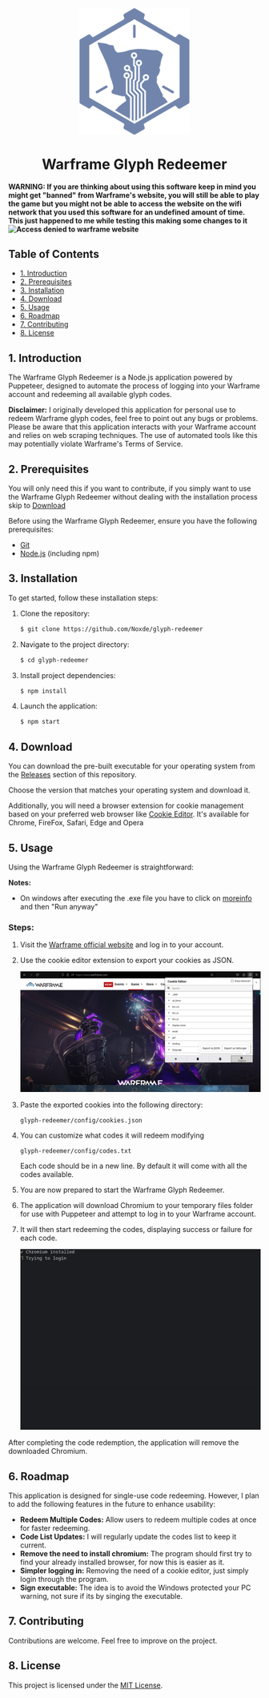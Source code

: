 <div align=center> 
  <img alt="creator-program-logo" src="./Images/creator-program-logo.png" width="220px">
</div>

<h1 align="center">Warframe Glyph Redeemer</h1>

**WARNING: If you are thinking about using this software keep in mind you might get "banned" from Warframe's website, you will still be able to play the game but you might not be able to access the website on the wifi network that you used this software for an undefined amount of time. This just happened to me while testing this making some changes to it ![Access denied to warframe website](https://i.imgur.com/xZfzujN.png)**

## Table of Contents

- [1. Introduction](#1-introduction)
- [2. Prerequisites](#2-prerequisites)
- [3. Installation](#3-installation)
- [4. Download](#4-download)
- [5. Usage](#5-usage)
- [6. Roadmap](#6-roadmap)
- [7. Contributing](#7-contributing)
- [8. License](#8-license)

## 1. Introduction

The Warframe Glyph Redeemer is a Node.js application powered by Puppeteer, designed to automate the process of logging into your Warframe account and redeeming all available glyph codes.

**Disclaimer:** I originally developed this application for personal use to redeem Warframe glyph codes, feel free to point out any bugs or problems. Please be aware that this application interacts with your Warframe account and relies on web scraping techniques. The use of automated tools like this may potentially violate Warframe's Terms of Service.

## 2. Prerequisites

You will only need this if you want to contribute, if you simply want to use the Warframe Glyph Redeemer without dealing with the installation process skip to [Download](#4-download)

Before using the Warframe Glyph Redeemer, ensure you have the following prerequisites:

- [Git](https://git-scm.com/)
- [Node.js](https://nodejs.org/) (including npm)

## 3. Installation

To get started, follow these installation steps:

1. Clone the repository:

   ```bash
   $ git clone https://github.com/Noxde/glyph-redeemer
   ```

2. Navigate to the project directory:

   ```bash
   $ cd glyph-redeemer
   ```

3. Install project dependencies:

   ```bash
   $ npm install
   ```

4. Launch the application:

   ```bash
   $ npm start
   ```

## 4. Download

You can download the pre-built executable for your operating system from the [Releases](https://github.com/Noxde/glyph-redeemer/releases) section of this repository.

Choose the version that matches your operating system and download it.

Additionally, you will need a browser extension for cookie management based on your preferred web browser like
[Cookie Editor](https://cookie-editor.cgagnier.ca/). It's available for Chrome, FireFox, Safari, Edge and Opera

## 5. Usage

Using the Warframe Glyph Redeemer is straightforward:

**Notes:**

- On windows after executing the .exe file you have to click on <ins>moreinfo</ins> and then "Run anyway"

### **Steps**:

1. Visit the [Warframe official website](https://www.warframe.com/) and log in to your account.

2. Use the cookie editor extension to export your cookies as JSON.

   ![Cookie Editor](Images/cookie-editor.png)

3. Paste the exported cookies into the following directory:

   ```
   glyph-redeemer/config/cookies.json
   ```

4. You can customize what codes it will redeem modifying

   ```
   glyph-redeemer/config/codes.txt
   ```

   Each code should be in a new line. By default it will come with all the codes available.

5. You are now prepared to start the Warframe Glyph Redeemer.

6. The application will download Chromium to your temporary files folder for use with Puppeteer and attempt to log in to your Warframe account.

7. It will then start redeeming the codes, displaying success or failure for each code.

   ![Glyph Redeemer in Action](Images/glyph-redeemer_demo.gif)

After completing the code redemption, the application will remove the downloaded Chromium.

## 6. Roadmap

This application is designed for single-use code redeeming. However, I plan to add the following features in the future to enhance usability:

- **Redeem Multiple Codes:** Allow users to redeem multiple codes at once for faster redeeming.
- **Code List Updates:** I will regularly update the codes list to keep it current.
- **Remove the need to install chromium:** The program should first try to find your already installed browser, for now this is easier as it.
- **Simpler logging in:** Removing the need of a cookie editor, just simply login through the program.
- **Sign executable:** The idea is to avoid the Windows protected your PC warning, not sure if its by singing the executable.

## 7. Contributing

Contributions are welcome. Feel free to improve on the project.

## 8. License

This project is licensed under the [MIT License](LICENSE).
